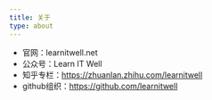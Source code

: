 ```yaml
---
title: 关于
type: about
---
```


- 官网：learnitwell.net
- 公众号：Learn IT Well
- 知乎专栏：https://zhuanlan.zhihu.com/learnitwell
- github组织：https://github.com/learnitwell